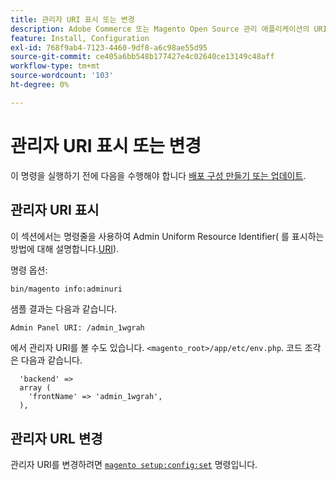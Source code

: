 ```yaml
---
title: 관리자 URI 표시 또는 변경
description: Adobe Commerce 또는 Magento Open Source 관리 애플리케이션의 URI를 보고 수정하려면 다음 단계를 따르십시오.
feature: Install, Configuration
exl-id: 768f9ab4-7123-4460-9df8-a6c98ae55d95
source-git-commit: ce405a6bb548b177427e4c02640ce13149c48aff
workflow-type: tm+mt
source-wordcount: '103'
ht-degree: 0%

---
```


# 관리자 URI 표시 또는 변경

이 명령을 실행하기 전에 다음을 수행해야 합니다 [배포 구성 만들기 또는 업데이트](deployment.md).

## 관리자 URI 표시

이 섹션에서는 명령줄을 사용하여 Admin Uniform Resource Identifier( 를 표시하는 방법에 대해 설명합니다.[URI](https://www.w3.org/Protocols/rfc2616/rfc2616-sec3.html#sec3.2)).

명령 옵션:

```bash
bin/magento info:adminuri
```

샘플 결과는 다음과 같습니다.

```terminal
Admin Panel URI: /admin_1wgrah
```

에서 관리자 URI를 볼 수도 있습니다. `<magento_root>/app/etc/env.php`. 코드 조각은 다음과 같습니다.

```php?start_inline=1
  'backend' =>
  array (
    'frontName' => 'admin_1wgrah',
  ),
```

## 관리자 URL 변경

관리자 URI를 변경하려면 [`magento setup:config:set`](deployment.md) 명령입니다.
